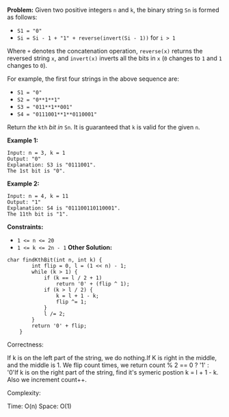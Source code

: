 **Problem:**
Given two positive integers `n` and `k`, the binary string `Sn` is formed as follows:

- `S1 = "0"`
- `Si = Si - 1 + "1" + reverse(invert(Si - 1))` for `i > 1`

Where `+` denotes the concatenation operation, `reverse(x)` returns the reversed string `x`, and `invert(x)` inverts all the bits in `x` (`0` changes to `1` and `1` changes to `0`).

For example, the first four strings in the above sequence are:

- `S1 = "0"`
- `S2 = "0**1**1"`
- `S3 = "011**1**001"`
- `S4 = "0111001**1**0110001"`

Return *the* `kth` *bit* *in* `Sn`. It is guaranteed that `k` is valid for the given `n`.

 

**Example 1:**

```
Input: n = 3, k = 1
Output: "0"
Explanation: S3 is "0111001".
The 1st bit is "0".
```

**Example 2:**

```
Input: n = 4, k = 11
Output: "1"
Explanation: S4 is "011100110110001".
The 11th bit is "1".
```

 

**Constraints:**

- `1 <= n <= 20`
- `1 <= k <= 2n - 1`
**Other Solution:**
```
char findKthBit(int n, int k) {
        int flip = 0, l = (1 << n) - 1;
        while (k > 1) {
            if (k == l / 2 + 1)
                return '0' + (flip ^ 1);
            if (k > l / 2) {
                k = l + 1 - k;
                flip ^= 1;
            }
            l /= 2;
        }
        return '0' + flip;
    }
```
Correctness:


If k is on the left part of the string, we do nothing.If K is right in the middle, and the middle is 1.
We flip count times, we return count % 2 == 0 ? '1' : '0'If k is on the right part of the string,
find it's symeric postion k = l + 1 - k.
Also we increment count++.

Complexity:

Time: O(n)
Space: O(1)
